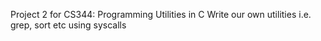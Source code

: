 Project 2 for CS344: Programming Utilities in C
Write our own utilities i.e. grep, sort etc using syscalls
